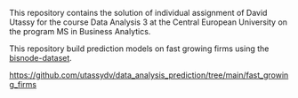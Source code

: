 This repository contains the solution of individual assignment of David Utassy for the course Data Analysis 3 at the Central European University on the program MS in Business Analytics.

This repository build prediction models on fast growing firms using the [bisnode-dataset](https://osf.io/b2ft9/).

https://github.com/utassydv/data_analysis_prediction/tree/main/fast_growing_firms
